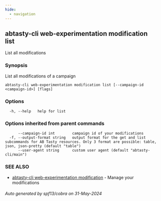 ```yaml
---
hide:
  - navigation
---
```

## abtasty-cli web-experimentation modification list

List all modifications

### Synopsis

List all modifications of a campaign

```
abtasty-cli web-experimentation modification list [--campaign-id <campaign-id>] [flags]
```

### Options

```
  -h, --help   help for list
```

### Options inherited from parent commands

```
      --campaign-id int        campaign id of your modifications
  -f, --output-format string   output format for the get and list subcommands for AB Tasty resources. Only 3 format are possible: table, json, json-pretty (default "table")
      --user-agent string      custom user agent (default "abtasty-cli/main")
```

### SEE ALSO

* [abtasty-cli web-experimentation modification](abtasty-cli_web-experimentation_modification.md)	 - Manage your modifications

###### Auto generated by spf13/cobra on 31-May-2024
